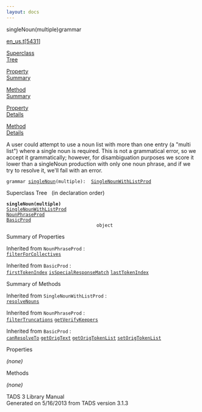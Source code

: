 ```yaml
---
layout: docs
---
```

<span class="title">singleNoun(multiple)</span><span class="type">grammar</span>

[en_us.t](../file/en_us.t.html)\[[5431](../source/en_us.t.html#5431)\]

[Superclass  
Tree](#_SuperClassTree_)

[Property  
Summary](#_PropSummary_)

[Method  
Summary](#_MethodSummary_)

[Property  
Details](#_Properties_)

[Method  
Details](#_Methods_)



A user could attempt to use a noun list with more than one entry (a
"multi list") where a single noun is required. This is not a grammatical
error, so we accept it grammatically; however, for disambiguation
purposes we score it lower than a singleNoun production with only one
noun phrase, and if we try to resolve it, we'll fail with an error.

`grammar `<span class="gramalt">[`singleNoun`](../object/singleNoun.html)`(multiple)`</span>` :   `[`SingleNounWithListProd`](../object/SingleNounWithListProd.html)



<span id="_SuperClassTree_"></span>



<span class="hdln">Superclass Tree</span>   (in declaration order)



**`singleNoun(multiple)`**  
[`SingleNounWithListProd`](../object/SingleNounWithListProd.html)  
[`NounPhraseProd`](../object/NounPhraseProd.html)  
[`BasicProd`](../object/BasicProd.html)  
`                                 object`  
<span id="_PropSummary_"></span>



<span class="hdln">Summary of Properties</span>  







Inherited from `NounPhraseProd` :  
[`filterForCollectives`](../object/NounPhraseProd.html#filterForCollectives)

Inherited from `BasicProd` :  
[`firstTokenIndex`](../object/BasicProd.html#firstTokenIndex) [`isSpecialResponseMatch`](../object/BasicProd.html#isSpecialResponseMatch) [`lastTokenIndex`](../object/BasicProd.html#lastTokenIndex)

<span id="_MethodSummary_"></span>



<span class="hdln">Summary of Methods</span>  





Inherited from `SingleNounWithListProd` :  
[`resolveNouns`](../object/SingleNounWithListProd.html#resolveNouns)

Inherited from `NounPhraseProd` :  
[`filterTruncations`](../object/NounPhraseProd.html#filterTruncations) [`getVerifyKeepers`](../object/NounPhraseProd.html#getVerifyKeepers)

Inherited from `BasicProd` :  
[`canResolveTo`](../object/BasicProd.html#canResolveTo) [`getOrigText`](../object/BasicProd.html#getOrigText) [`getOrigTokenList`](../object/BasicProd.html#getOrigTokenList) [`setOrigTokenList`](../object/BasicProd.html#setOrigTokenList)

<span id="_Properties_"></span>



<span class="hdln">Properties</span>  



*(none)* <span id="_Methods_"></span>



<span class="hdln">Methods</span>  



*(none)*



TADS 3 Library Manual  
Generated on 5/16/2013 from TADS version 3.1.3


